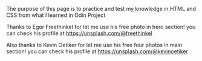 The purpose of this page is to practice and test my knowledge in HTML and CSS from what I learned in Odin Project

Thanks to Egor Freethinkel for let me use his free photo in hero section! you can check his profile at https://unsplash.com/@freethinkel

Also thanks to Kevin Oetiker for let me use his free four photos in main section! you can check his profile at https://unsplash.com/@kevinoetiker